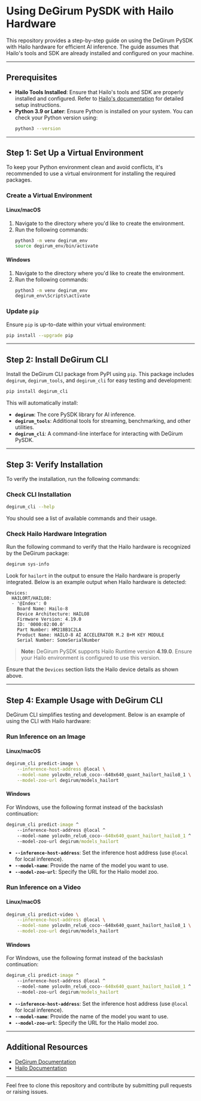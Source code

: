 # Using DeGirum PySDK with Hailo Hardware

This repository provides a step-by-step guide on using the DeGirum PySDK with Hailo hardware for efficient AI inference. The guide assumes that Hailo's tools and SDK are already installed and configured on your machine.

---

## Prerequisites

- **Hailo Tools Installed**: Ensure that Hailo's tools and SDK are properly installed and configured. Refer to [Hailo's documentation](https://hailo.ai/) for detailed setup instructions.
- **Python 3.9 or Later**: Ensure Python is installed on your system. You can check your Python version using:
  ```bash
  python3 --version
  ```

---

## Step 1: Set Up a Virtual Environment

To keep your Python environment clean and avoid conflicts, it's recommended to use a virtual environment for installing the required packages.

### Create a Virtual Environment

#### Linux/macOS

1. Navigate to the directory where you'd like to create the environment.
2. Run the following commands:
   ```bash
   python3 -m venv degirum_env
   source degirum_env/bin/activate
   ```

#### Windows

1. Navigate to the directory where you'd like to create the environment.
2. Run the following commands:
   ```bash
   python3 -m venv degirum_env
   degirum_env\Scripts\activate
   ```

### Update `pip`

Ensure `pip` is up-to-date within your virtual environment:

```bash
pip install --upgrade pip
```

---

## Step 2: Install DeGirum CLI

Install the DeGirum CLI package from PyPI using `pip`. This package includes `degirum`, `degirum_tools`, and `degirum_cli` for easy testing and development:

```bash
pip install degirum_cli
```

This will automatically install:

- **`degirum`**: The core PySDK library for AI inference.
- **`degirum_tools`**: Additional tools for streaming, benchmarking, and other utilities.
- **`degirum_cli`**: A command-line interface for interacting with DeGirum PySDK.

---

## Step 3: Verify Installation

To verify the installation, run the following commands:

### Check CLI Installation

```bash
degirum_cli --help
```

You should see a list of available commands and their usage.

### Check Hailo Hardware Integration

Run the following command to verify that the Hailo hardware is recognized by the DeGirum package:

```bash
degirum sys-info
```

Look for `hailort` in the output to ensure the Hailo hardware is properly integrated. Below is an example output when Hailo hardware is detected:

```
Devices:
  HAILORT/HAILO8:
  - '@Index': 0
    Board Name: Hailo-8
    Device Architecture: HAILO8
    Firmware Version: 4.19.0
    ID: '0000:02:00.0'
    Part Number: HM218B1C2LA
    Product Name: HAILO-8 AI ACCELERATOR M.2 B+M KEY MODULE
    Serial Number: SomeSerialNumber
```

> **Note:** DeGirum PySDK supports Hailo Runtime version **4.19.0**. Ensure your Hailo environment is configured to use this version.

Ensure that the `Devices` section lists the Hailo device details as shown above.

---

## Step 4: Example Usage with DeGirum CLI

DeGirum CLI simplifies testing and development. Below is an example of using the CLI with Hailo hardware:

### Run Inference on an Image

#### Linux/macOS

```bash
degirum_cli predict-image \
    --inference-host-address @local \
    --model-name yolov8n_relu6_coco--640x640_quant_hailort_hailo8_1 \
    --model-zoo-url degirum/models_hailort
```

#### Windows

For Windows, use the following format instead of the backslash continuation:

```cmd
degirum_cli predict-image ^
    --inference-host-address @local ^
    --model-name yolov8n_relu6_coco--640x640_quant_hailort_hailo8_1 ^
    --model-zoo-url degirum/models_hailort
```

- **`--inference-host-address`**: Set the inference host address (use `@local` for local inference).
- **`--model-name`**: Provide the name of the model you want to use.
- **`--model-zoo-url`**: Specify the URL for the Hailo model zoo.

### Run Inference on a Video

#### Linux/macOS

```bash
degirum_cli predict-video \
    --inference-host-address @local \
    --model-name yolov8n_relu6_coco--640x640_quant_hailort_hailo8_1 \
    --model-zoo-url degirum/models_hailort
```

#### Windows

For Windows, use the following format instead of the backslash continuation:

```cmd
degirum_cli predict-image ^
    --inference-host-address @local ^
    --model-name yolov8n_relu6_coco--640x640_quant_hailort_hailo8_1 ^
    --model-zoo-url degirum/models_hailort
```

- **`--inference-host-address`**: Set the inference host address (use `@local` for local inference).
- **`--model-name`**: Provide the name of the model you want to use.
- **`--model-zoo-url`**: Specify the URL for the Hailo model zoo.

---

## Additional Resources

- [DeGirum Documentation](https://docs.degirum.com)
- [Hailo Documentation](https://hailo.ai/)

---

Feel free to clone this repository and contribute by submitting pull requests or raising issues.

